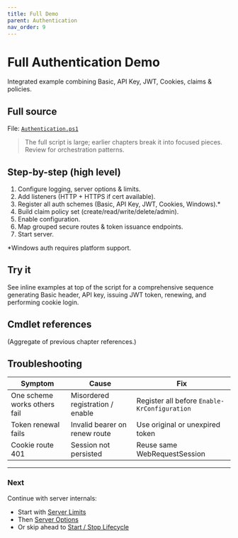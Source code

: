 ```yaml
---
title: Full Demo
parent: Authentication
nav_order: 9
---
```


# Full Authentication Demo

Integrated example combining Basic, API Key, JWT, Cookies, claims & policies.

## Full source

File: [`Authentication.ps1`][Authentication-Full]

> The full script is large; earlier chapters break it into focused pieces. Review for orchestration patterns.

## Step-by-step (high level)

1. Configure logging, server options & limits.
2. Add listeners (HTTP + HTTPS if cert available).
3. Register all auth schemes (Basic, API Key, JWT, Cookies, Windows).\*
4. Build claim policy set (create/read/write/delete/admin).
5. Enable configuration.
6. Map grouped secure routes & token issuance endpoints.
7. Start server.

\*Windows auth requires platform support.

## Try it

See inline examples at top of the script for a comprehensive sequence generating Basic header, API key, issuing JWT token,
renewing, and performing cookie login.

## Cmdlet references

(Aggregate of previous chapter references.)

## Troubleshooting

| Symptom                      | Cause                            | Fix                                          |
| ---------------------------- | -------------------------------- | -------------------------------------------- |
| One scheme works others fail | Misordered registration / enable | Register all before `Enable-KrConfiguration` |
| Token renewal fails          | Invalid bearer on renew route    | Use original or unexpired token              |
| Cookie route 401             | Session not persisted            | Reuse same WebRequestSession                 |

---

### Next

Continue with server internals:

- Start with [Server Limits](../13.server-configuration/1.Server-Limits)
- Then [Server Options](../13.server-configuration/2.Server-Options)
- Or skip ahead to [Start / Stop Lifecycle](../14.lifecycle/1.Start-Stop)

[Authentication-Full]: https://github.com/Kestrun/Kestrun/blob/main/examples/PowerShell/Authentication/Authentication.ps1
